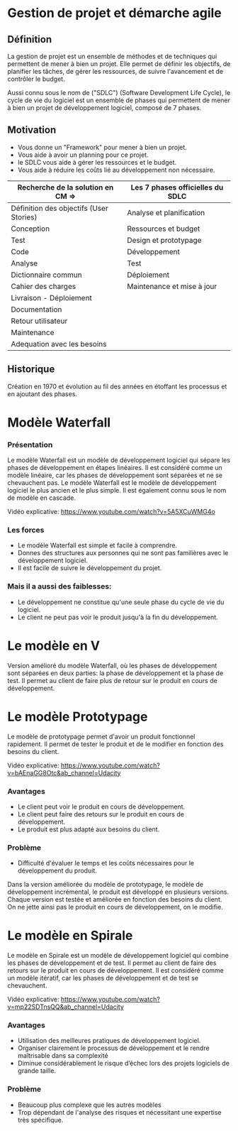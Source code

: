 # Gestion de projet et démarche agile

## Définition

La gestion de projet est un ensemble de méthodes et de techniques qui permettent de mener à bien un projet. Elle permet de définir les objectifs, de planifier les tâches, de gérer les ressources, de suivre l'avancement et de contrôler le budget.

Aussi connu sous le nom de ("SDLC") (Software Development Life Cycle), le cycle de vie du logiciel est un ensemble de phases qui permettent de mener à bien un projet de développement logiciel, composé de 7 phases.

## Motivation

- Vous donne un "Framework" pour mener à bien un projet.
- Vous aide à avoir un planning pour ce projet.
- le SDLC vous aide à gérer les ressources et le budget.
- Vous aide à réduire les coûts lié au développement non nécessaire.

| Recherche de la solution en CM =>| Les 7 phases officielles du SDLC |
| --- | --- |
| Définition des objectifs (User Stories) | Analyse et planification |
| Conception | Ressources et budget |
| Test | Design et prototypage |
| Code | Développement |
| Analyse | Test |
| Dictionnaire commun | Déploiement |
| Cahier des charges | Maintenance et mise à jour |
| Livraison - Déploiement
| Documentation
| Retour utilisateur
| Maintenance
| Adequation avec les besoins

## Historique

Création en 1970 et évolution au fil des années en étoffant les processus et en ajoutant des phases.

# Modèle Waterfall

### Présentation

Le modèle Waterfall est un modèle de développement logiciel qui sépare les phases de développement en étapes linéaires. Il est considéré comme un modèle linéaire, car les phases de développement sont séparées et ne se chevauchent pas. Le modèle Waterfall est le modèle de développement logiciel le plus ancien et le plus simple. Il est également connu sous le nom de modèle en cascade.

Vidéo explicative: https://www.youtube.com/watch?v=5A5XCuWMG4o

### Les forces

- Le modèle Waterfall est simple et facile à comprendre.
- Donnes des structures aux personnes qui ne sont pas familières avec le développement logiciel.
- Il est facile de suivre le développement du projet.

### Mais il a aussi des faiblesses:

- Le développement ne constitue qu'une seule phase du cycle de vie du logiciel.
- Le client ne peut pas voir le produit jusqu'à la fin du développement.

# Le modèle en V

Version amélioré du modèle Waterfall, où les phases de développement sont séparées en deux parties: la phase de développement et la phase de test. Il permet au client de faire plus de retour sur le produit en cours de développement.

# Le modèle Prototypage

Le modèle de prototypage permet d'avoir un produit fonctionnel rapidement. Il permet de tester le produit et de le modifier en fonction des besoins du client.

Vidéo explicative: https://www.youtube.com/watch?v=bAEnaGG8Otc&ab_channel=Udacity

### Avantages

- Le client peut voir le produit en cours de développement.
- Le client peut faire des retours sur le produit en cours de développement.
- Le produit est plus adapté aux besoins du client.

### Problème
- Difficulté d'évaluer le temps et les coûts nécessaires pour le développement du produit.

Dans la version améliorée du modèle de prototypage, le modèle de développement incrémental, le produit est développé en plusieurs versions. Chaque version est testée et améliorée en fonction des besoins du client. On ne jette ainsi pas le produit en cours de développement, on le modifie. 

# Le modèle en Spirale

Le modèle en Spirale est un modèle de développement logiciel qui combine les phases de développement et de test. Il permet au client de faire des retours sur le produit en cours de développement. Il est considéré comme un modèle itératif, car les phases de développement et de test se chevauchent.

Vidéo explicative: https://www.youtube.com/watch?v=mp22SDTnsQQ&ab_channel=Udacity

### Avantages

- Utilisation des meilleures pratiques de développement logiciel.
- Organiser clairement le processus de développement et le rendre maîtrisable dans sa complexité
- Diminue considérablement le risque d’échec lors des projets logiciels de grande taille.

### Problème

- Beaucoup plus complexe que les autres modèles
- Trop dépendant de l'analyse des risques et nécessitant une expertise très spécifique.
